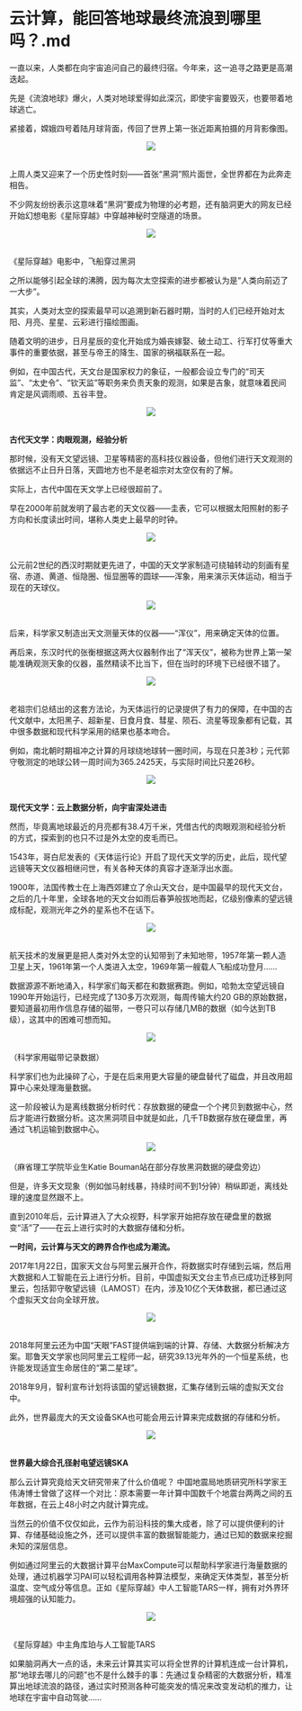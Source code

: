 # 云计算，能回答地球最终流浪到哪里吗？.md

一直以来，人类都在向宇宙追问自己的最终归宿。今年来，这一追寻之路更是高潮迭起。

先是《流浪地球》爆火，人类对地球爱得如此深沉，即使宇宙要毁灭，也要带着地球逃亡。

紧接着，嫦娥四号着陆月球背面，传回了世界上第一张近距离拍摄的月背影像图。

<div style="text-align:center" align="center">
<img src="/images/云计算，能回答地球最终流浪到哪里吗？1.png" align="center" />
</div>
</br>

上周人类又迎来了一个历史性时刻——首张“黑洞”照片面世，全世界都在为此奔走相告。

不少网友纷纷表示这意味着“黑洞”要成为物理的必考题，还有脑洞更大的网友已经开始幻想电影《星际穿越》中穿越神秘时空隧道的场景。

<div style="text-align:center" align="center">
<img src="/images/云计算，能回答地球最终流浪到哪里吗？2.png" align="center" />
</div>
</br>

《星际穿越》电影中，飞船穿过黑洞

之所以能够引起全球的沸腾，因为每次太空探索的进步都被认为是“人类向前迈了一大步”。

其实，人类对太空的探索最早可以追溯到新石器时期，当时的人们已经开始对太阳、月亮、星星、云彩进行描绘图画。

随着文明的进步，日月星辰的变化开始成为婚丧嫁娶、破土动工、行军打仗等重大事件的重要依据，甚至与帝王的降生、国家的祸福联系在一起。

例如，在中国古代，天文台是国家权力的象征，一般都会设立专门的“司天监”、“太史令”、“钦天监”等职务来负责天象的观测，如果是吉象，就意味着民间肯定是风调雨顺、五谷丰登。

<div style="text-align:center" align="center">
<img src="/images/云计算，能回答地球最终流浪到哪里吗？3.png" align="center" />
</div>
</br>

<b>古代天文学：肉眼观测，经验分析</b>

那时候，没有天文望远镜、卫星等精密的高科技仪器设备，但他们进行天文观测的依据远不止日升日落，天圆地方也不是老祖宗对太空仅有的了解。

实际上，古代中国在天文学上已经很超前了。

早在2000年前就发明了最古老的天文仪器——圭表，它可以根据太阳照射的影子方向和长度读出时间，堪称人类史上最早的时钟。

<div style="text-align:center" align="center">
<img src="/images/云计算，能回答地球最终流浪到哪里吗？4.png" align="center" />
</div>
</br>

公元前2世纪的西汉时期就更先进了，中国的天文学家制造可绕轴转动的刻画有星宿、赤道、黄道、恒隐圈、恒显圈等的圆球——浑象，用来演示天体运动，相当于现在的天球仪。

<div style="text-align:center" align="center">
<img src="/images/云计算，能回答地球最终流浪到哪里吗？5.png" align="center" />
</div>
</br>

后来，科学家又制造出天文测量天体的仪器——“浑仪”，用来确定天体的位置。

再后来，东汉时代的张衡根据这两大仪器制作出了“浑天仪”，被称为世界上第一架能准确观测天象的仪器，虽然精读不比当下，但在当时的环境下已经很不错了。

<div style="text-align:center" align="center">
<img src="/images/云计算，能回答地球最终流浪到哪里吗？6.png" align="center" />
</div>
</br>

老祖宗们总结出的这套方法论，为天体运行的记录提供了有力的保障，在中国的古代文献中，太阳黑子、超新星、日食月食、彗星、陨石、流星等现象都有记载，其中很多数据和现代科学采用的结果也基本吻合。

例如，南北朝时期祖冲之计算的月球绕地球转一圈时间，与现在只差3秒；元代郭守敬测定的地球公转一周时间为365.2425天，与实际时间比只差26秒。

<div style="text-align:center" align="center">
<img src="/images/云计算，能回答地球最终流浪到哪里吗？7.png" align="center" />
</div>
</br>

<b>现代天文学：云上数据分析，向宇宙深处进击</b>

然而，毕竟离地球最近的月亮都有38.4万千米，凭借古代的肉眼观测和经验分析的方式，探索到的也只不过是外太空的皮毛而已。

1543年，哥白尼发表的《天体运行论》开启了现代天文学的历史，此后，现代望远镜等天文仪器相继问世，有关各种天体的真容才逐渐浮出水面。

1900年，法国传教士在上海西郊建立了佘山天文台，是中国最早的现代天文台，之后的几十年里，全球各地的天文台如雨后春笋般拔地而起，亿级别像素的望远镜成标配，观测光年之外的星系也不在话下。

<div style="text-align:center" align="center">
<img src="/images/云计算，能回答地球最终流浪到哪里吗？8.png" align="center" />
</div>
</br>

航天技术的发展更是把人类对外太空的认知带到了未知地带，1957年第一颗人造卫星上天，1961年第一个人类进入太空，1969年第一艘载人飞船成功登月……

数据源源不断地涌入，科学家们每天都在和数据赛跑。例如，哈勃太空望远镜自1990年开始运行，已经完成了130多万次观测，每周传输大约20 GB的原始数据，要知道最初用作信息存储的磁带，一卷只可以存储几MB的数据（如今达到TB级），这其中的困难可想而知。

<div style="text-align:center" align="center">
<img src="/images/云计算，能回答地球最终流浪到哪里吗？9.png" align="center" />
</div>
</br>
（科学家用磁带记录数据）

科学家们也为此操碎了心，于是在后来用更大容量的硬盘替代了磁盘，并且改用超算中心来处理海量数据。

这一阶段被认为是离线数据分析时代：存放数据的硬盘一个个拷贝到数据中心，然后才能进行数据分析。这次黑洞项目中就是如此，几千TB数据存放在硬盘里，再通过飞机运输到数据中心。

<div style="text-align:center" align="center">
<img src="/images/云计算，能回答地球最终流浪到哪里吗？10.png" align="center" />
</div>
</br>
（麻省理工学院毕业生Katie Bouman站在部分存放黑洞数据的硬盘旁边）

但是，许多天文现象（例如伽马射线暴，持续时间不到1分钟）稍纵即逝，离线处理的速度显然跟不上。

直到2010年后，云计算进入了大众视野，科学家开始把存放在硬盘里的数据变“活”了——在云上进行实时的大数据存储和分析。

<b>一时间，云计算与天文的跨界合作也成为潮流。</b>

2017年1月22日，国家天文台与阿里云展开合作，将数据实时存储到云端，然后用大数据和人工智能在云上进行分析。目前，中国虚拟天文台主节点已成功迁移到阿里云，包括郭守敬望远镜（LAMOST）在内，涉及10亿个天体数据，都已通过这个虚拟天文台向全球开放。

<div style="text-align:center" align="center">
<img src="/images/云计算，能回答地球最终流浪到哪里吗？11.png" align="center" />
</div>
</br>

2018年阿里云还为中国“天眼”FAST提供端到端的计算、存储、大数据分析解决方案。耶鲁天文学家也同阿里云工程师一起，研究39.13光年外的一个恒星系统，也许能发现适宜生命居住的“第二星球”。

2018年9月，智利宣布计划将该国的望远镜数据，汇集存储到云端的虚拟天文台中。

此外，世界最庞大的天文设备SKA也可能会用云计算来完成数据的存储和分析。

<div style="text-align:center" align="center">
<img src="/images/云计算，能回答地球最终流浪到哪里吗？12.png" align="center" />
</div>
</br>

<b>世界最大综合孔径射电望远镜SKA</b>

那么云计算究竟给天文研究带来了什么价值呢？
中国地震局地质研究所科学家王伟涛博士曾做了这样一个对比：原本需要一年计算中国数千个地震台两两之间的五年数据，在云上48小时之内就计算完成。

当然云的价值不仅仅如此，云作为前沿科技的集大成者，除了可以提供便利的计算、存储基础设施之外，还可以提供丰富的数据智能能力，通过已知的数据来挖掘未知的深层信息。

例如通过阿里云的大数据计算平台MaxCompute可以帮助科学家进行海量数据的处理，通过机器学习PAI可以轻松调用各种算法模型，来确定天体类型，甚至分析温度、空气成分等信息。正如《星际穿越》中人工智能TARS一样，拥有对外界环境超强的认知能力。

<div style="text-align:center" align="center">
<img src="/images/云计算，能回答地球最终流浪到哪里吗？13.png" align="center" />
</div>
</br>

《星际穿越》中主角库珀与人工智能TARS

如果脑洞再大一点的话，未来云计算其实可以将全世界的计算机连成一台计算机，那“地球去哪儿的问题”也不是什么棘手的事：先通过复杂精密的大数据分析，精准算出地球流浪的路径，通过实时预测各种可能突发的情况来改变发动机的推力，让地球在宇宙中自动驾驶……
